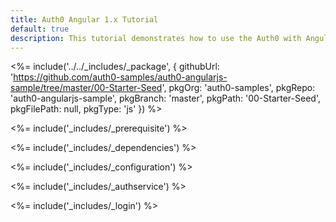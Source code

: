 ```yaml
---
title: Auth0 Angular 1.x Tutorial
default: true
description: This tutorial demonstrates how to use the Auth0 with Angular 1.x applications
---
```


<%= include('../../_includes/_package', {
  githubUrl: 'https://github.com/auth0-samples/auth0-angularjs-sample/tree/master/00-Starter-Seed',
  pkgOrg: 'auth0-samples',
  pkgRepo: 'auth0-angularjs-sample',
  pkgBranch: 'master',
  pkgPath: '00-Starter-Seed',
  pkgFilePath: null,
  pkgType: 'js'
}) %>

<%= include('_includes/_prerequisite') %>

<%= include('_includes/_dependencies') %>

<%= include('_includes/_configuration') %>

<%= include('_includes/_authservice') %>

<%= include('_includes/_login') %>